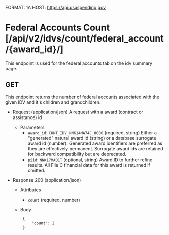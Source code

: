 FORMAT: 1A
HOST: https://api.usaspending.gov

# Federal Accounts Count [/api/v2/idvs/count/federal_account/{award_id}/]

This endpoint is used for the federal accounts tab on the idv summary page.

## GET

This endpoint returns the number of federal accounts associated with the given IDV and it's children and grandchildren.

+ Request (application/json)
    A request with a award (contract or assistance) id 
    + Parameters        
        + `award_id`: `CONT_IDV_NNK14MA74C_8000` (required, string)
            Either a "generated" natural award id (string) or a database surrogate award id (number).  Generated award identifiers are preferred as they are effectively permanent.  Surrogate award ids are retained for backward compatibility but are deprecated.
        + `piid`: `NNK17MA01T` (optional, string)
            Award ID to further refine results.  All File C financial data for this award is returned if omitted.

+ Response 200 (application/json)
    + Attributes 
        + `count` (required, number)
     + Body
    
            {
                "count": 2
            }
